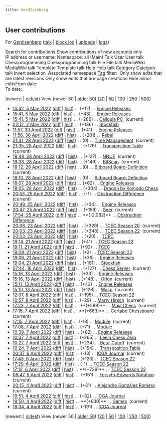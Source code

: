 ```yaml
---
title: GerdIsenberg
---
```

## User contributions

For [GerdIsenberg](User:GerdIsenberg "User:GerdIsenberg") ([talk](User_talk:GerdIsenberg "User talk:GerdIsenberg") | [block log](index.php?title=Special:Log/block&page=User%3AGerdIsenberg "Special:Log/block") | [uploads](Special:ListFiles/GerdIsenberg "Special:ListFiles/GerdIsenberg") | [logs](Special:Log/GerdIsenberg "Special:Log/GerdIsenberg"))


Search for contributions
Show contributions of new accounts only\
IP address or username:  Namespace:
all
(Main)
Talk
User
User talk
Chessprogramming
Chessprogramming talk
File
File talk
MediaWiki
MediaWiki talk
Template
Template talk
Help
Help talk
Category
Category talk
Invert selection  Associated namespace [Tag](Special:Tags "Special:Tags") filter:  Only show edits that are latest revisions Only show edits that are page creations Hide minor editsFrom date:\
To date:

(newest | [oldest](index.php?title=Special:Contributions/GerdIsenberg&dir=prev&target=GerdIsenberg "Special:Contributions/GerdIsenberg")) View (newer 50 | [older 50](index.php?title=Special:Contributions/GerdIsenberg&offset=20220404173446&target=GerdIsenberg "Special:Contributions/GerdIsenberg")) ([20](index.php?title=Special:Contributions/GerdIsenberg&offset=&limit=20&target=GerdIsenberg "Special:Contributions/GerdIsenberg") | [50](index.php?title=Special:Contributions/GerdIsenberg&offset=&limit=50&target=GerdIsenberg "Special:Contributions/GerdIsenberg") | [100](index.php?title=Special:Contributions/GerdIsenberg&offset=&limit=100&target=GerdIsenberg "Special:Contributions/GerdIsenberg") | [250](index.php?title=Special:Contributions/GerdIsenberg&offset=&limit=250&target=GerdIsenberg "Special:Contributions/GerdIsenberg") | [500](index.php?title=Special:Contributions/GerdIsenberg&offset=&limit=500&target=GerdIsenberg "Special:Contributions/GerdIsenberg"))

- [15:42, 5 May 2022](index.php?title=Engine_Releases&oldid=26475 "Engine Releases")
  ([diff](index.php?title=Engine_Releases&diff=prev&oldid=26475 "Engine Releases") | [hist](index.php?title=Engine_Releases&action=history "Engine Releases")) . . (+12)‎ . .
  [Engine Releases](Engine_Releases "Engine Releases")
  ‎
- [15:41, 5 May 2022](index.php?title=Engine_Releases&oldid=26474 "Engine Releases")
  ([diff](index.php?title=Engine_Releases&diff=prev&oldid=26474 "Engine Releases") | [hist](index.php?title=Engine_Releases&action=history "Engine Releases")) . . (+43)‎ . .
  [Engine Releases](Engine_Releases "Engine Releases")
  ‎
- [15:41, 5 May 2022](index.php?title=Caligula_PC&oldid=26473 "Caligula PC")
  ([diff](index.php?title=Caligula_PC&diff=prev&oldid=26473 "Caligula PC") | [hist](index.php?title=Caligula_PC&action=history "Caligula PC")) . . (+286)‎ . .
  [Caligula PC](Caligula_PC "Caligula PC")
  ‎
  (current)
- [22:12, 2 May 2022](index.php?title=Stockfish&oldid=26472 "Stockfish")
  ([diff](index.php?title=Stockfish&diff=prev&oldid=26472 "Stockfish") | [hist](index.php?title=Stockfish&action=history "Stockfish")) . . (+136)‎ . .
  [Stockfish](Stockfish "Stockfish")
  ‎
- [11:57, 30 April 2022](index.php?title=Engine_Releases&oldid=26471 "Engine Releases")
  ([diff](index.php?title=Engine_Releases&diff=prev&oldid=26471 "Engine Releases") | [hist](index.php?title=Engine_Releases&action=history "Engine Releases")) . . (+41)‎ . .
  [Engine Releases](Engine_Releases "Engine Releases")
  ‎
- [11:56, 30 April 2022](index.php?title=Rebel&oldid=26470 "Rebel")
  ([diff](index.php?title=Rebel&diff=prev&oldid=26470 "Rebel") | [hist](index.php?title=Rebel&action=history "Rebel")) . . (+201)‎ . .
  [Rebel](Rebel "Rebel")
  ‎
- [21:41, 28 April 2022](index.php?title=Time_Management&oldid=26469 "Time Management")
  ([diff](index.php?title=Time_Management&diff=prev&oldid=26469 "Time Management") | [hist](index.php?title=Time_Management&action=history "Time Management")) . . (0)‎ . .
  [Time Management](Time_Management "Time Management")
  ‎
  (current)
- [21:35, 28 April 2022](index.php?title=Transposition_Table&oldid=26468 "Transposition Table")
  ([diff](index.php?title=Transposition_Table&diff=prev&oldid=26468 "Transposition Table") | [hist](index.php?title=Transposition_Table&action=history "Transposition Table")) . . (+176)‎ . .
  [Transposition Table](Transposition_Table "Transposition Table")
  ‎
  (current)
- [19:48, 28 April 2022](index.php?title=NNUE&oldid=26467 "NNUE")
  ([diff](index.php?title=NNUE&diff=prev&oldid=26467 "NNUE") | [hist](index.php?title=NNUE&action=history "NNUE")) . . (+127)‎ . .
  [NNUE](NNUE "NNUE")
  ‎
  (current)
- [19:33, 28 April 2022](index.php?title=BitScan&oldid=26466 "BitScan")
  ([diff](index.php?title=BitScan&diff=prev&oldid=26466 "BitScan") | [hist](index.php?title=BitScan&action=history "BitScan")) . . (+149)‎ . .
  [BitScan](BitScan "BitScan")
  ‎
  (current)
- [18:12, 28 April 2022](index.php?title=Bitboard_Board-Definition&oldid=26465 "Bitboard Board-Definition")
  ([diff](index.php?title=Bitboard_Board-Definition&diff=prev&oldid=26465 "Bitboard Board-Definition") | [hist](index.php?title=Bitboard_Board-Definition&action=history "Bitboard Board-Definition")) . . (0)‎ . .
  [Bitboard Board-Definition](Bitboard_Board-Definition "Bitboard Board-Definition")
  ‎
  (current)
- [18:10, 28 April 2022](index.php?title=Bitboard_Board-Definition&oldid=26464 "Bitboard Board-Definition")
  ([diff](index.php?title=Bitboard_Board-Definition&diff=prev&oldid=26464 "Bitboard Board-Definition") | [hist](index.php?title=Bitboard_Board-Definition&action=history "Bitboard Board-Definition")) . . (0)‎ . .
  [Bitboard Board-Definition](Bitboard_Board-Definition "Bitboard Board-Definition")
  ‎
- [18:07, 28 April 2022](index.php?title=Engine_Releases&oldid=26463 "Engine Releases")
  ([diff](index.php?title=Engine_Releases&diff=prev&oldid=26463 "Engine Releases") | [hist](index.php?title=Engine_Releases&action=history "Engine Releases")) . . (+62)‎ . .
  [Engine Releases](Engine_Releases "Engine Releases")
  ‎
- [18:05, 28 April 2022](index.php?title=Dragon_by_Komodo_Chess&oldid=26462 "Dragon by Komodo Chess")
  ([diff](index.php?title=Dragon_by_Komodo_Chess&diff=prev&oldid=26462 "Dragon by Komodo Chess") | [hist](index.php?title=Dragon_by_Komodo_Chess&action=history "Dragon by Komodo Chess")) . . (+304)‎ . .
  [Dragon by Komodo Chess](Dragon_by_Komodo_Chess "Dragon by Komodo Chess")
  ‎
- [20:53, 25 April 2022](index.php?title=Obstruction_Difference&oldid=26461 "Obstruction Difference")
  ([diff](index.php?title=Obstruction_Difference&diff=prev&oldid=26461 "Obstruction Difference") | [hist](index.php?title=Obstruction_Difference&action=history "Obstruction Difference")) . . (-1)‎ . .
  [Obstruction Difference](Obstruction_Difference "Obstruction Difference")
  ‎
  (current)
- [20:48, 25 April 2022](index.php?title=Engine_Releases&oldid=26460 "Engine Releases")
  ([diff](index.php?title=Engine_Releases&diff=prev&oldid=26460 "Engine Releases") | [hist](index.php?title=Engine_Releases&action=history "Engine Releases")) . . (+34)‎ . .
  [Engine Releases](Engine_Releases "Engine Releases")
  ‎
- [20:47, 25 April 2022](index.php?title=Seer&oldid=26459 "Seer")
  ([diff](index.php?title=Seer&diff=prev&oldid=26459 "Seer") | [hist](index.php?title=Seer&action=history "Seer")) . . (+159)‎ . .
  [Seer](Seer "Seer")
  ‎
  (current)
- [17:54, 25 April 2022](index.php?title=Obstruction_Difference&oldid=26458 "Obstruction Difference")
  ([diff](index.php?title=Obstruction_Difference&diff=prev&oldid=26458 "Obstruction Difference") | [hist](index.php?title=Obstruction_Difference&action=history "Obstruction Difference")) . . \*\*(-2,082)\*\*‎ . .
  [Obstruction Difference](Obstruction_Difference "Obstruction Difference")
  ‎
- [20:08, 23 April 2022](index.php?title=TCEC_Season_20&oldid=26457 "TCEC Season 20")
  ([diff](index.php?title=TCEC_Season_20&diff=prev&oldid=26457 "TCEC Season 20") | [hist](index.php?title=TCEC_Season_20&action=history "TCEC Season 20")) . . (+329)‎ . .
  [TCEC Season 20](TCEC_Season_20 "TCEC Season 20")
  ‎
  (current)
- [20:03, 23 April 2022](index.php?title=TCEC_Season_22&oldid=26456 "TCEC Season 22")
  ([diff](index.php?title=TCEC_Season_22&diff=prev&oldid=26456 "TCEC Season 22") | [hist](index.php?title=TCEC_Season_22&action=history "TCEC Season 22")) . . (+348)‎ . .
  [TCEC Season 22](TCEC_Season_22 "TCEC Season 22")
  ‎
  (current)
- [20:03, 23 April 2022](index.php?title=TCEC&oldid=26455 "TCEC")
  ([diff](index.php?title=TCEC&diff=prev&oldid=26455 "TCEC") | [hist](index.php?title=TCEC&action=history "TCEC")) . . (+20)‎ . .
  [TCEC](TCEC "TCEC")
  ‎
- [19:14, 21 April 2022](index.php?title=TCEC_Season_22&oldid=26454 "TCEC Season 22")
  ([diff](index.php?title=TCEC_Season_22&diff=prev&oldid=26454 "TCEC Season 22") | [hist](index.php?title=TCEC_Season_22&action=history "TCEC Season 22")) . . (+41)‎ . .
  [TCEC Season 22](TCEC_Season_22 "TCEC Season 22")
  ‎
- [19:11, 21 April 2022](index.php?title=TCEC&oldid=26453 "TCEC")
  ([diff](index.php?title=TCEC&diff=prev&oldid=26453 "TCEC") | [hist](index.php?title=TCEC&action=history "TCEC")) . . (+92)‎ . .
  [TCEC](TCEC "TCEC")
  ‎
- [19:09, 21 April 2022](index.php?title=TCEC_Season_22&oldid=26452 "TCEC Season 22")
  ([diff](index.php?title=TCEC_Season_22&diff=prev&oldid=26452 "TCEC Season 22") | [hist](index.php?title=TCEC_Season_22&action=history "TCEC Season 22")) . . (+2)‎ . .
  [TCEC Season 22](TCEC_Season_22 "TCEC Season 22")
  ‎
- [19:06, 21 April 2022](index.php?title=Engine_Releases&oldid=26451 "Engine Releases")
  ([diff](index.php?title=Engine_Releases&diff=prev&oldid=26451 "Engine Releases") | [hist](index.php?title=Engine_Releases&action=history "Engine Releases")) . . (+36)‎ . .
  [Engine Releases](Engine_Releases "Engine Releases")
  ‎
- [19:04, 21 April 2022](index.php?title=Stockfish&oldid=26450 "Stockfish")
  ([diff](index.php?title=Stockfish&diff=prev&oldid=26450 "Stockfish") | [hist](index.php?title=Stockfish&action=history "Stockfish")) . . (+161)‎ . .
  [Stockfish](Stockfish "Stockfish")
  ‎
- [07:44, 16 April 2022](index.php?title=Chess_Server&oldid=26449 "Chess Server")
  ([diff](index.php?title=Chess_Server&diff=prev&oldid=26449 "Chess Server") | [hist](index.php?title=Chess_Server&action=history "Chess Server")) . . (+127)‎ . .
  [Chess Server](Chess_Server "Chess Server")
  ‎
  (current)
- [15:16, 13 April 2022](index.php?title=Engine_Releases&oldid=26448 "Engine Releases")
  ([diff](index.php?title=Engine_Releases&diff=prev&oldid=26448 "Engine Releases") | [hist](index.php?title=Engine_Releases&action=history "Engine Releases")) . . (+33)‎ . .
  [Engine Releases](Engine_Releases "Engine Releases")
  ‎
- [15:16, 13 April 2022](index.php?title=Orion&oldid=26447 "Orion")
  ([diff](index.php?title=Orion&diff=prev&oldid=26447 "Orion") | [hist](index.php?title=Orion&action=history "Orion")) . . (+148)‎ . .
  [Orion](Orion "Orion")
  ‎
  (current)
- [15:11, 13 April 2022](index.php?title=Engine_Releases&oldid=26446 "Engine Releases")
  ([diff](index.php?title=Engine_Releases&diff=prev&oldid=26446 "Engine Releases") | [hist](index.php?title=Engine_Releases&action=history "Engine Releases")) . . (+43)‎ . .
  [Engine Releases](Engine_Releases "Engine Releases")
  ‎
- [15:10, 13 April 2022](index.php?title=Wasp&oldid=26445 "Wasp")
  ([diff](index.php?title=Wasp&diff=prev&oldid=26445 "Wasp") | [hist](index.php?title=Wasp&action=history "Wasp")) . . (+128)‎ . .
  [Wasp](Wasp "Wasp")
  ‎
  (current)
- [12:07, 8 April 2022](index.php?title=TCEC_Season_22&oldid=26444 "TCEC Season 22")
  ([diff](index.php?title=TCEC_Season_22&diff=prev&oldid=26444 "TCEC Season 22") | [hist](index.php?title=TCEC_Season_22&action=history "TCEC Season 22")) . . (+195)‎ . .
  [TCEC Season 22](TCEC_Season_22 "TCEC Season 22")
  ‎
- [10:57, 8 April 2022](index.php?title=Marty_Hirsch&oldid=26443 "Marty Hirsch")
  ([diff](index.php?title=Marty_Hirsch&diff=prev&oldid=26443 "Marty Hirsch") | [hist](index.php?title=Marty_Hirsch&action=history "Marty Hirsch")) . . (+29)‎ . .
  [Marty Hirsch](Marty_Hirsch "Marty Hirsch")
  ‎
  (current)
- [17:23, 7 April 2022](index.php?title=Maia_Chess&oldid=26442 "Maia Chess")
  ([diff](index.php?title=Maia_Chess&diff=prev&oldid=26442 "Maia Chess") | [hist](index.php?title=Maia_Chess&action=history "Maia Chess")) . . \*\*(+599)\*\*‎ . .
  [Maia Chess](Maia_Chess "Maia Chess")
  ‎
  (current)
- [17:15, 7 April 2022](index.php?title=Certabo_Chessboard&oldid=26441 "Certabo Chessboard")
  ([diff](index.php?title=Certabo_Chessboard&diff=prev&oldid=26441 "Certabo Chessboard") | [hist](index.php?title=Certabo_Chessboard&action=history "Certabo Chessboard")) . . \*\*(+663)\*\*‎ . .
  [Certabo Chessboard](Certabo_Chessboard "Certabo Chessboard")
  ‎
  (current)
- [17:15, 7 April 2022](index.php?title=Module&oldid=26440 "Module")
  ([diff](index.php?title=Module&diff=prev&oldid=26440 "Module") | [hist](index.php?title=Module&action=history "Module")) . . (-18)‎ . .
  [Module](Module "Module")
  ‎
  (current)
- [17:08, 7 April 2022](index.php?title=Module&oldid=26439 "Module")
  ([diff](index.php?title=Module&diff=prev&oldid=26439 "Module") | [hist](index.php?title=Module&action=history "Module")) . . (+71)‎ . .
  [Module](Module "Module")
  ‎
- [10:39, 7 April 2022](index.php?title=Engine_Releases&oldid=26438 "Engine Releases")
  ([diff](index.php?title=Engine_Releases&diff=prev&oldid=26438 "Engine Releases") | [hist](index.php?title=Engine_Releases&action=history "Engine Releases")) . . (+82)‎ . .
  [Engine Releases](Engine_Releases "Engine Releases")
  ‎
- [10:37, 7 April 2022](index.php?title=Leela_Chess_Zero&oldid=26437 "Leela Chess Zero")
  ([diff](index.php?title=Leela_Chess_Zero&diff=prev&oldid=26437 "Leela Chess Zero") | [hist](index.php?title=Leela_Chess_Zero&action=history "Leela Chess Zero")) . . (+265)‎ . .
  [Leela Chess Zero](Leela_Chess_Zero "Leela Chess Zero")
  ‎
- [10:27, 7 April 2022](index.php?title=Beta-Cutoff&oldid=26436 "Beta-Cutoff")
  ([diff](index.php?title=Beta-Cutoff&diff=prev&oldid=26436 "Beta-Cutoff") | [hist](index.php?title=Beta-Cutoff&action=history "Beta-Cutoff")) . . (+234)‎ . .
  [Beta-Cutoff](Beta-Cutoff "Beta-Cutoff")
  ‎
  (current)
- [10:24, 7 April 2022](index.php?title=Transposition_Table&oldid=26435 "Transposition Table")
  ([diff](index.php?title=Transposition_Table&diff=prev&oldid=26435 "Transposition Table") | [hist](index.php?title=Transposition_Table&action=history "Transposition Table")) . . (+154)‎ . .
  [Transposition Table](Transposition_Table "Transposition Table")
  ‎
- [20:37, 6 April 2022](index.php?title=ICGA_Journal&oldid=26434 "ICGA Journal")
  ([diff](index.php?title=ICGA_Journal&diff=prev&oldid=26434 "ICGA Journal") | [hist](index.php?title=ICGA_Journal&action=history "ICGA Journal")) . . (-13)‎ . .
  [ICGA Journal](ICGA_Journal "ICGA Journal")
  ‎
  (current)
- [17:43, 6 April 2022](index.php?title=TCEC_Season_22&oldid=26433 "TCEC Season 22")
  ([diff](index.php?title=TCEC_Season_22&diff=prev&oldid=26433 "TCEC Season 22") | [hist](index.php?title=TCEC_Season_22&action=history "TCEC Season 22")) . . (+123)‎ . .
  [TCEC Season 22](TCEC_Season_22 "TCEC Season 22")
  ‎
- [17:29, 6 April 2022](index.php?title=TCEC_Season_22&oldid=26432 "TCEC Season 22")
  ([diff](index.php?title=TCEC_Season_22&diff=prev&oldid=26432 "TCEC Season 22") | [hist](index.php?title=TCEC_Season_22&action=history "TCEC Season 22")) . . (-1)‎ . .
  [TCEC Season 22](TCEC_Season_22 "TCEC Season 22")
  ‎
- [17:12, 6 April 2022](index.php?title=TCEC_Season_22&oldid=26431 "TCEC Season 22")
  ([diff](index.php?title=TCEC_Season_22&diff=prev&oldid=26431 "TCEC Season 22") | [hist](index.php?title=TCEC_Season_22&action=history "TCEC Season 22")) . . \*\*(+729)\*\*‎ . .
  [TCEC Season 22](TCEC_Season_22 "TCEC Season 22")
  ‎
- [08:47, 5 April 2022](index.php?title=Forsyth-Edwards_Notation&oldid=26430 "Forsyth-Edwards Notation")
  ([diff](index.php?title=Forsyth-Edwards_Notation&diff=prev&oldid=26430 "Forsyth-Edwards Notation") | [hist](index.php?title=Forsyth-Edwards_Notation&action=history "Forsyth-Edwards Notation")) . . (+161)‎ . .
  [Forsyth-Edwards Notation](Forsyth-Edwards_Notation "Forsyth-Edwards Notation")
  ‎
  (current)
- [20:15, 4 April 2022](index.php?title=Alejandro_Gonz%C3%A1lez_Romero&oldid=26429 "Alejandro González Romero")
  ([diff](index.php?title=Alejandro_Gonz%C3%A1lez_Romero&diff=prev&oldid=26429 "Alejandro González Romero") | [hist](index.php?title=Alejandro_Gonz%C3%A1lez_Romero&action=history "Alejandro González Romero")) . . (+31)‎ . .
  [Alejandro González Romero](Alejandro_Gonz%C3%A1lez_Romero "Alejandro González Romero")
  ‎
  (current)
- [19:51, 4 April 2022](index.php?title=ICGA_Journal&oldid=26428 "ICGA Journal")
  ([diff](index.php?title=ICGA_Journal&diff=prev&oldid=26428 "ICGA Journal") | [hist](index.php?title=ICGA_Journal&action=history "ICGA Journal")) . . (+32)‎ . .
  [ICGA Journal](ICGA_Journal "ICGA Journal")
  ‎
- [19:50, 4 April 2022](index.php?title=Games&oldid=26427 "Games")
  ([diff](index.php?title=Games&diff=prev&oldid=26427 "Games") | [hist](index.php?title=Games&action=history "Games")) . . \*\*(+630)\*\*‎ . .
  [Games](Games "Games")
  ‎
  (current)
- [19:34, 4 April 2022](index.php?title=ICGA_Journal&oldid=26426 "ICGA Journal")
  ([diff](index.php?title=ICGA_Journal&diff=prev&oldid=26426 "ICGA Journal") | [hist](index.php?title=ICGA_Journal&action=history "ICGA Journal")) . . (-191)‎ . .
  [ICGA Journal](ICGA_Journal "ICGA Journal")
  ‎

(newest | [oldest](index.php?title=Special:Contributions/GerdIsenberg&dir=prev&target=GerdIsenberg "Special:Contributions/GerdIsenberg")) View (newer 50 | [older 50](index.php?title=Special:Contributions/GerdIsenberg&offset=20220404173446&target=GerdIsenberg "Special:Contributions/GerdIsenberg")) ([20](index.php?title=Special:Contributions/GerdIsenberg&offset=&limit=20&target=GerdIsenberg "Special:Contributions/GerdIsenberg") | [50](index.php?title=Special:Contributions/GerdIsenberg&offset=&limit=50&target=GerdIsenberg "Special:Contributions/GerdIsenberg") | [100](index.php?title=Special:Contributions/GerdIsenberg&offset=&limit=100&target=GerdIsenberg "Special:Contributions/GerdIsenberg") | [250](index.php?title=Special:Contributions/GerdIsenberg&offset=&limit=250&target=GerdIsenberg "Special:Contributions/GerdIsenberg") | [500](index.php?title=Special:Contributions/GerdIsenberg&offset=&limit=500&target=GerdIsenberg "Special:Contributions/GerdIsenberg"))

